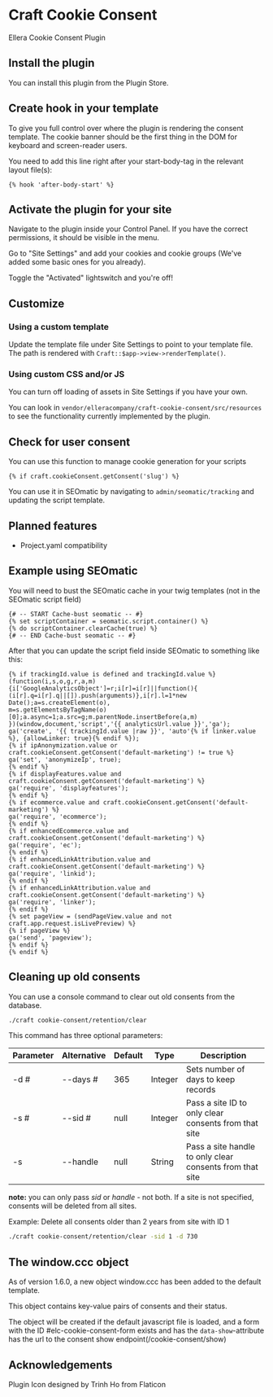 # Craft Cookie Consent

Ellera Cookie Consent Plugin

## Install the plugin
You can install this plugin from the Plugin Store.

## Create hook in your template
To give you full control over where the plugin is rendering the consent template. The cookie banner should be the first thing in the DOM for keyboard and screen-reader users. 

You need to add this line right after your start-body-tag in the relevant layout file(s):

`{% hook 'after-body-start' %}`

## Activate the plugin for your site
Navigate to the plugin inside your Control Panel. If you have the correct permissions, it should be visible in the menu.

Go to "Site Settings" and add your cookies and cookie groups (We've added some basic ones for you already).

Toggle the "Activated" lightswitch and you're off!

## Customize

### Using a custom template
Update the template file under Site Settings to point to your template file.
The path is rendered with `Craft::$app->view->renderTemplate()`.

### Using custom CSS and/or JS
You can turn off loading of assets in Site Settings if you have your own.

You can look in `vendor/elleracompany/craft-cookie-consent/src/resources` to see the functionality currently implemented by the plugin.

## Check for user consent
You can use this function to manage cookie generation for your scripts

`{% if craft.cookieConsent.getConsent('slug') %}`

You can use it in SEOmatic by navigating to `admin/seomatic/tracking` and updating the script template.

## Planned features
- Project.yaml compatibility

## Example using SEOmatic

You will need to bust the SEOmatic cache in your twig templates (not in the SEOmatic script field)
```
{# -- START Cache-bust seomatic -- #}
{% set scriptContainer = seomatic.script.container() %}
{% do scriptContainer.clearCache(true) %}
{# -- END Cache-bust seomatic -- #}
```
After that you can update the script field inside SEOmatic to something like this:
```
{% if trackingId.value is defined and trackingId.value %}
(function(i,s,o,g,r,a,m){i['GoogleAnalyticsObject']=r;i[r]=i[r]||function(){
(i[r].q=i[r].q||[]).push(arguments)},i[r].l=1*new Date();a=s.createElement(o),
m=s.getElementsByTagName(o)[0];a.async=1;a.src=g;m.parentNode.insertBefore(a,m)
})(window,document,'script','{{ analyticsUrl.value }}','ga');
ga('create', '{{ trackingId.value |raw }}', 'auto'{% if linker.value %}, {allowLinker: true}{% endif %});
{% if ipAnonymization.value or craft.cookieConsent.getConsent('default-marketing') != true %}
ga('set', 'anonymizeIp', true);
{% endif %}
{% if displayFeatures.value and craft.cookieConsent.getConsent('default-marketing') %}
ga('require', 'displayfeatures');
{% endif %}
{% if ecommerce.value and craft.cookieConsent.getConsent('default-marketing') %}
ga('require', 'ecommerce');
{% endif %}
{% if enhancedEcommerce.value and craft.cookieConsent.getConsent('default-marketing') %}
ga('require', 'ec');
{% endif %}
{% if enhancedLinkAttribution.value and craft.cookieConsent.getConsent('default-marketing') %}
ga('require', 'linkid');
{% endif %}
{% if enhancedLinkAttribution.value and craft.cookieConsent.getConsent('default-marketing') %}
ga('require', 'linker');
{% endif %}
{% set pageView = (sendPageView.value and not craft.app.request.isLivePreview) %}
{% if pageView %}
ga('send', 'pageview');
{% endif %}
{% endif %}
```

## Cleaning up old consents
You can use a console command to clear out old consents from the database.
```bash
./craft cookie-consent/retention/clear
```

This command has three optional parameters:

| Parameter | Alternative | Default | Type | Description |
|---|---|---|---|---|
| -d # | --days # | 365 | Integer | Sets number of days to keep records |
| -s # | --sid # | null | Integer | Pass a site ID to only clear consents from that site |
| -s <handle> | --handle <handle> | null | String | Pass a site handle to only clear consents from that site |

**note:** you can only pass *sid* or *handle* - not both. If a site is not specified, consents will be deleted from all sites.

Example: Delete all consents older than 2 years from site with ID 1
```bash
./craft cookie-consent/retention/clear -sid 1 -d 730
```

## The window.ccc object
As of version 1.6.0, a new object window.ccc has been added to the default template.

This object contains key-value pairs of consents and their status.

The object will be created if the default javascript file is loaded, and a form with the ID #elc-cookie-consent-form exists and has the `data-show`-attribute has the url to the consent show endpoint(/cookie-consent/show)

## Acknowledgements
Plugin Icon designed by Trinh Ho from Flaticon
